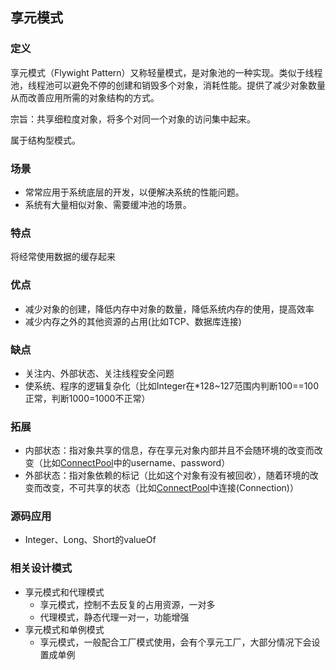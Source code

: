 ## 享元模式

### 定义
享元模式（Flywight Pattern）又称轻量模式，是对象池的一种实现。类似于线程池，线程池可以避免不停的创建和销毁多个对象，消耗性能。提供了减少对象数量从而改善应用所需的对象结构的方式。

宗旨：共享细粒度对象，将多个对同一个对象的访问集中起来。

属于结构型模式。

### 场景
* 常常应用于系统底层的开发，以便解决系统的性能问题。
* 系统有大量相似对象、需要缓冲池的场景。

### 特点
将经常使用数据的缓存起来

### 优点
* 减少对象的创建，降低内存中对象的数量，降低系统内存的使用，提高效率
* 减少内存之外的其他资源的占用(比如TCP、数据库连接)

### 缺点
* 关注内、外部状态、关注线程安全问题
* 使系统、程序的逻辑复杂化（比如Integer在*128~127范围内判断100==100正常，判断1000=1000不正常）

### 拓展
* 内部状态：指对象共享的信息，存在享元对象内部并且不会随环境的改变而改变（比如[ConnectPool](./pool/ConnectionPool.java)中的username、password）
* 外部状态：指对象依赖的标记（比如这个对象有没有被回收），随着环境的改变而改变，不可共享的状态（比如[ConnectPool](./pool/ConnectionPool.java)中连接(Connection)）


### 源码应用
* Integer、Long、Short的valueOf

### 相关设计模式
* 享元模式和代理模式
  * 享元模式，控制不去反复的占用资源，一对多
  * 代理模式，静态代理一对一，功能增强
* 享元模式和单例模式
  * 享元模式，一般配合工厂模式使用，会有个享元工厂，大部分情况下会设置成单例
